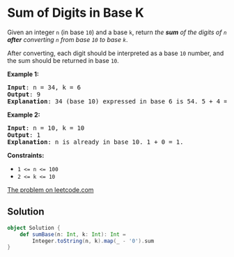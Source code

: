 # Sum of Digits in Base K

Given an integer `n` (in base `10`) and a base `k`, return _the **sum**
of the digits of `n` **after** converting `n` from base `10` to base
`k`_.

After converting, each digit should be interpreted as a base `10`
number, and the sum should be returned in base `10`.

**Example 1:**
<pre>
<b>Input</b>: n = 34, k = 6
<b>Output</b>: 9
<b>Explanation</b>: 34 (base 10) expressed in base 6 is 54. 5 + 4 = 9.
</pre>

**Example 2:**
<pre>
<b>Input</b>: n = 10, k = 10
<b>Output</b>: 1
<b>Explanation</b>: n is already in base 10. 1 + 0 = 1.
</pre>

**Constraints:**

* `1 <= n <= 100`
* `2 <= k <= 10`

[The problem on leetcode.com](https://leetcode.com/problems/sum-of-digits-in-base-k/)

## Solution

```scala
object Solution {
    def sumBase(n: Int, k: Int): Int =
        Integer.toString(n, k).map(_ - '0').sum
}
```
